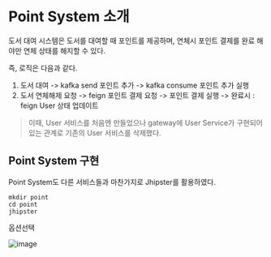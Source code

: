 # Point System 소개

도서 대여 시스템은 도서를 대여할 때 포인트를 제공하며, 연체시 포인트 결제를 완료 해야만 연체 상태를 해지할 수 있다.

즉, 로직은 다음과 같다.

1. 도서 대여 -> kafka send 포인트 추가 -> kafka consume 포인트 추가 실행
2. 도서 연체해제 요청 -> feign 포인트 결제 요청 -> 포인트 결제 실행 -> 완료시 : feign User 상태 업데이트

>이때, User 서비스를 처음엔 만들었으나 gateway에 User Service가 구현되어있는 관계로 기존의 User 서비스를 삭제했다.

## Point System 구현

Point System도 다른 서비스들과 마찬가지로 Jhipster를 활용하였다.

```
mkdir point
cd point
jhipster
```

옵션선택

![image](https://user-images.githubusercontent.com/18453570/83717959-fda0ab00-a66e-11ea-8104-0adcc5484941.png)


